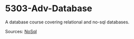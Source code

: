 # 5303-Adv-Database
A database course covering relational and no-sql databases.

Sources: [NoSql](http://www.lezinter.net/tmp/noSQL.pdf)

